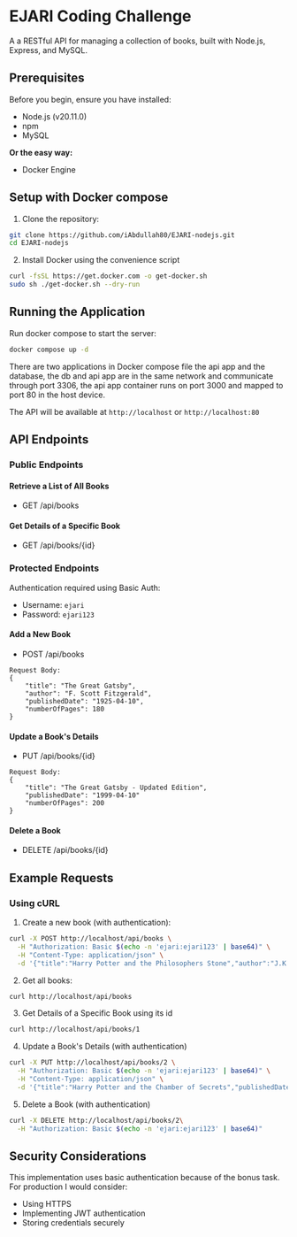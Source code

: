# EJARI Coding Challenge

A a RESTful API for managing a collection of books, built with Node.js, Express, and MySQL.

## Prerequisites

Before you begin, ensure you have installed:
- Node.js (v20.11.0)
- npm
- MySQL

**Or the easy way:**
- Docker Engine

## Setup with Docker compose

1. Clone the repository:
```bash
git clone https://github.com/iAbdullah80/EJARI-nodejs.git
cd EJARI-nodejs
```
2. Install Docker using the convenience script
```bash
curl -fsSL https://get.docker.com -o get-docker.sh
sudo sh ./get-docker.sh --dry-run
```

## Running the Application

Run docker compose to start the server:
```bash
docker compose up -d
```

There are two applications in Docker compose file the api app and the database, the db and api app are in the same network and communicate through port 3306, the api app container runs on port 3000 and mapped to port 80 in the host device.

The API will be available at `http://localhost` or `http://localhost:80`

## API Endpoints

### Public Endpoints

#### Retrieve a List of All Books

- GET /api/books

#### Get Details of a Specific Book

- GET /api/books/{id}

### Protected Endpoints

Authentication required using Basic Auth:
- Username: `ejari`
- Password: `ejari123`

#### Add a New Book

- POST /api/books

```
Request Body:
{
    "title": "The Great Gatsby",
    "author": "F. Scott Fitzgerald",
    "publishedDate": "1925-04-10",
    "numberOfPages": 180
}
```

#### Update a Book's Details

- PUT /api/books/{id}

```
Request Body:
{
    "title": "The Great Gatsby - Updated Edition",
    "publishedDate": "1999-04-10"
    "numberOfPages": 200
}
```

#### Delete a Book

- DELETE /api/books/{id}

## Example Requests

### Using cURL

1. Create a new book (with authentication):
```bash
curl -X POST http://localhost/api/books \
  -H "Authorization: Basic $(echo -n 'ejari:ejari123' | base64)" \
  -H "Content-Type: application/json" \
  -d '{"title":"Harry Potter and the Philosophers Stone","author":"J.K. Rowling","publishedDate":"1997-06-26","numberOfPages":223}'
```

2. Get all books:
```bash
curl http://localhost/api/books
```

3. Get Details of a Specific Book using its id
```bash
curl http://localhost/api/books/1
```

4. Update a Book's Details (with authentication)
```bash
curl -X PUT http://localhost/api/books/2 \
  -H "Authorization: Basic $(echo -n 'ejari:ejari123' | base64)" \
  -H "Content-Type: application/json" \
  -d '{"title":"Harry Potter and the Chamber of Secrets","publishedDate":"1999-02-06","numberOfPages":360}'
```

5. Delete a Book (with authentication)
```bash
curl -X DELETE http://localhost/api/books/2\
  -H "Authorization: Basic $(echo -n 'ejari:ejari123' | base64)"
```

## Security Considerations

This implementation uses basic authentication because of the bonus task. For production I would consider:
- Using HTTPS
- Implementing JWT authentication
- Storing credentials securely